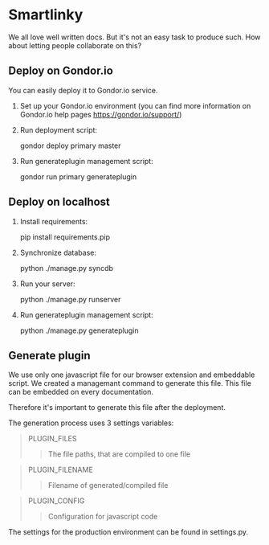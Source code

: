 Smartlinky
==========

We all love well written docs. But it's not an easy task to produce such. How about letting people collaborate on this? 


Deploy on Gondor.io
-------------------

You can easily deploy it to Gondor.io service. 

1. Set up your Gondor.io environment (you can find more information on Gondor.io help pages https://gondor.io/support/)

2. Run deployment script:

    gondor deploy primary master


3. Run generateplugin management script:

    gondor run primary generateplugin



Deploy on localhost
-------------------

1. Install requirements:

    pip install requirements.pip


2. Synchronize database:

    python ./manage.py syncdb
    

3. Run your server:

    python ./manage.py runserver

4. Run generateplugin management script:

    python ./manage.py generateplugin


Generate plugin
---------------

We use only one javascript file for our browser extension and embeddable script. We created a managemant command to generate this file. This file can be embedded on every documentation.

Therefore it's important to generate this file after the deployment.

The generation process uses 3 settings variables:
> PLUGIN_FILES
> > The file paths, that are compiled to one file

> PLUGIN_FILENAME
> > Filename of generated/compiled file

> PLUGIN_CONFIG
> > Configuration for javascript code

The settings for the production environment can be found in settings.py.
